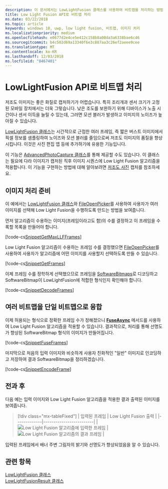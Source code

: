 ```yaml
---
description: 이 문서에서는 LowLightFusion 클래스를 사용하여 비트맵을 처리하는 방법에 대해 설명합니다.
title: Low Light Fusion API로 비트맵 처리
ms.date: 03/22/2018
ms.topic: article
keywords: windows 10, uwp, low light fusion, 비트맵, 이미지 처리
ms.localizationpriority: medium
ms.openlocfilehash: e0677d2e4ce5e412c158b8a00da3a6338bae6c46
ms.sourcegitcommit: b4c502d69a13340f6e3c887aa3c26ef2aeee9cee
ms.translationtype: MT
ms.contentlocale: ko-KR
ms.lasthandoff: 12/03/2018
ms.locfileid: "8467401"
---
```

# <a name="process-bitmaps-with-the-lowlightfusion-api"></a>LowLightFusion API로 비트맵 처리

저조도 이미지는 좋은 화질로 캡처하기가 어렵습니다. 특히 조리개과 센서 크기가 고정된 모바일 장치에서는 더욱 그렇습니다. 낮은 조도를 보완하기 위해 디바이스가 노출 시간이나 센서 이득을 늘릴 수 있는데, 그러면 모션 블러가 발생하고 이미지의 노이즈가 높아질 수 있습니다. 

[LowLightFusion 클래스](https://docs.microsoft.com/uwp/api/windows.media.core.lowlightfusion)는 시간적으로 근접한 여러 프레임, 즉 짧은 버스트 이미지에서 픽셀 정보를 샘플링하여 노이즈와 모션 블러를 줄임으로써 저조도 이미지의 품질을 향상시킵니다. 이것은 사진 편집 앱 등에 추가하기에 유용한 기능입니다.

이 기능은 [AdvancedPhotoCapture 클래스](https://docs.microsoft.com/uwp/api/Windows.Media.Capture.AdvancedPhotoCapture)를 통해 제공할 수도 있습니다. 이 클래스는 필요에 다라 이미지가 캡처된 직후 이미지 시퀀스에 Low Light Fusion 알고리즘을 적용합니다. 이 기능을 구현하는 방법에 대해 알아보려면 [저조도 사진](https://docs.microsoft.com/windows/uwp/audio-video-camera/high-dynamic-range-hdr-photo-capture#low-light-photo-capture) 캡처를 참조하세요.

## <a name="prepare-the-images-for-processing"></a>이미지 처리 준비

이 예에서는 [LowLightFusion 클래스](https://docs.microsoft.com/uwp/api/windows.media.core.lowlightfusion)와 [FileOpenPicker](https://docs.microsoft.com/uwp/api/Windows.Storage.Pickers.FileOpenPicker)를 사용하여 사용자가 여러 이미지를 선택해 Low Light Fusion을 수행하도록 만드는 방법을 보여줍니다.

먼저 알고리즘이 수용하는 이미지(프레임이라고도 함)의 수를 결정하고 이 프레임을 수록할 목록을 만들어야 합니다.

[!code-cs[SnippetGetMaxLLFFrames](./code/LowLightFusionSample/cs/MainPage.xaml.cs#SnippetGetMaxLLFFrames)]

Low Light Fusion 알고리즘이 수용하는 프레임 수를 결정했으면 [FileOpenPicker](https://docs.microsoft.com/uwp/api/Windows.Storage.Pickers.FileOpenPicker)를 사용하여 사용자가 알고리즘에 어떤 이미지를 사용할지 선택하도록 만들 수 있습니다.

[!code-cs[SnippetGetFrames](./code/LowLightFusionSample/cs/MainPage.xaml.cs#SnippetGetFrames)]

이제 프레임 수를 정학하게 선택했으므로 프레임을 [SoftwareBitmaps](https://docs.microsoft.com/uwp/api/Windows.Graphics.Imaging.SoftwareBitmap)로 디코딩하고 SoftwareBitmap이 LowLightFusion에 적합한 형식인지 확인해야 합니다.

[!code-cs[SnippetDecodeFrames](./code/LowLightFusionSample/cs/MainPage.xaml.cs#SnippetDecodeFrames)]


## <a name="fuse-the-bitmaps-into-a-single-bitmap"></a>여러 비트맵을 단일 비트맵으로 융합

이제 허용되는 형식으로 정확한 프레임 수가 정해졌으니 **[FuseAsync](https://docs.microsoft.com/uwp/api/windows.media.core.lowlightfusion.fuseasync)** 메서드를 사용하여 Low Light Fusion 알고리즘을 적용할 수 있습니다. 결과적으로, 처리를 통해 선명도가 향상된 SoftwareBitmap 형식의 이미지가 만들어집니다. 

[!code-cs[SnippetFuseFrames](./code/LowLightFusionSample/cs/MainPage.xaml.cs#SnippetFuseFrames)]

마지막으로 처음의 입력 이미지와 비슷하게 사용자 친화적인 "일반" 이미지로 인코딩하고 저장하여 결과 SoftwareBitmap을 정리하겠습니다.

[!code-cs[SnippetEncodeFrame](./code/LowLightFusionSample/cs/MainPage.xaml.cs#SnippetEncodeFrame)]


## <a name="before-and-after"></a>전과 후

다음 예는 입력 이미지와 Low Light Fusion 알고리즘을 적용한 결과 출력된 이미지를 보여줍니다.

> [!div class="mx-tableFixed"] 
| 입력된 프레임 | Low Light Fusion 출력 | 
|-------------|-------------------------|
| ![Low Light Fusion 알고리즘에 입력한 프레임](./images/LLF-Input.png) | ![Low Light Fusion 알고리즘의 결과 프레임](./images/LLF-Output.png) |

입력된 프레임에서 배너 주변 그림자의 밝기와 선명도가 향상되었음을 알 수 있습니다.

## <a name="related-topics"></a>관련 항목 
[LowLightFusion 클래스](https://docs.microsoft.com/uwp/api/windows.media.core.lowlightfusion)  
[LowLightFusionResult 클래스](https://docs.microsoft.com/uwp/api/windows.media.core.lowlightfusionresult)